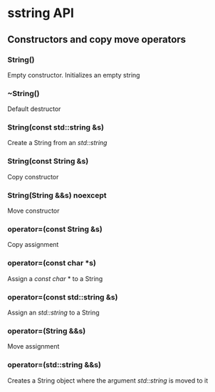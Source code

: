 # sstring API

## Constructors and copy move operators

### String()
Empty constructor. Initializes an empty string

### ~String()
Default destructor

### String(const std::string &s)
Create a String from an *std::string*

### String(const String &s)
Copy constructor

### String(String &&s) noexcept
Move constructor

### operator=(const String &s)
Copy assignment

### operator=(const char *s)
Assign a *const* *char* * to a String

### operator=(const std::string &s)
Assign an *std::string* to a String

### operator=(String &&s)
Move assignment

### operator=(std::string &&s)
Creates a String object where the argument *std::string* is moved to it

